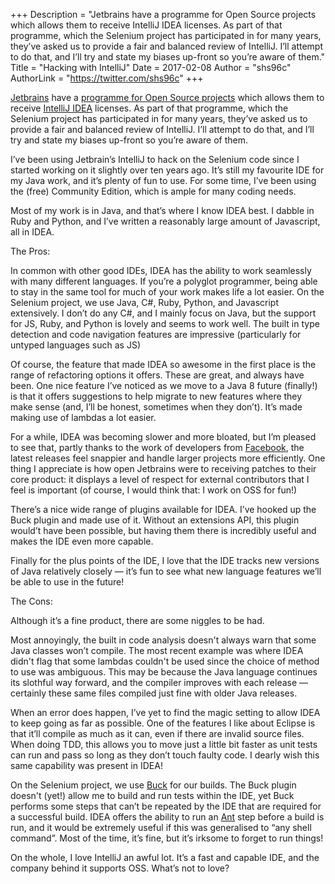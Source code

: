 +++
Description = "Jetbrains have a programme for Open Source projects which allows them to receive IntelliJ IDEA licenses. As part of that programme, which the Selenium project has participated in for many years, they’ve asked us to provide a fair and balanced review of IntelliJ. I’ll attempt to do that, and I’ll try and state my biases up-front so you’re aware of them."
Title = "Hacking with IntelliJ"
Date = 2017-02-08
Author = "shs96c"
AuthorLink = "https://twitter.com/shs96c"
+++

[Jetbrains](https://www.jetbrains.com/) have a [programme for Open Source projects](https://www.jetbrains.com/buy/opensource/) 
which allows them to receive [IntelliJ IDEA](https://www.jetbrains.com/idea/) licenses. As part 
of that programme, which the Selenium project has participated in for many years, they’ve asked 
us to provide a fair and balanced review of IntelliJ. I’ll attempt to do that, and I’ll try and 
state my biases up-front so you’re aware of them.

I’ve been using Jetbrain’s IntelliJ to hack on the Selenium code since I started working on it 
slightly over ten years ago. It’s still my favourite IDE for my Java work, and it’s plenty of 
fun to use. For some time, I’ve been using the (free) Community Edition, which is ample for many
coding needs.

Most of my work is in Java, and that’s where I know IDEA best. I dabble in Ruby and Python, and
I’ve written a reasonably large amount of Javascript, all in IDEA.

The Pros:

In common with other good IDEs, IDEA has the ability to work seamlessly with many different languages. 
If you’re a polyglot programmer, being able to stay in the same tool for much of your work makes life
a lot easier. On the Selenium project, we use Java, C#, Ruby, Python, and Javascript extensively. 
I don’t do any C#, and I mainly focus on Java, but the support for JS, Ruby, and Python is lovely 
and seems to work well. The built in type detection and code navigation features are impressive 
(particularly for untyped languages such as JS)


Of course, the feature that made IDEA so awesome in the first place is the range of refactoring 
options it offers. These are great, and always have been. One nice feature I’ve noticed as we move
to a Java 8 future (finally!) is that it offers suggestions to help migrate to new features where 
they make sense (and, I’ll be honest, sometimes when they don’t). It’s made making use of lambdas 
a lot easier.

For a while, IDEA was becoming slower and more bloated, but I’m pleased to see that, partly thanks 
to the work of developers from [Facebook](http://facebook.com/), the latest releases feel snappier 
and handle larger projects more efficiently. One thing I appreciate is how open Jetbrains were to
receiving patches to their core product: it displays a level of respect for external contributors 
that I feel is important (of course, I would think that: I work on OSS for fun!)

There’s a nice wide range of plugins available for IDEA. I’ve hooked up the Buck plugin and made 
use of it. Without an extensions API, this plugin would’t have been possible, but having them 
there is incredibly useful and makes the IDE even more capable.

Finally for the plus points of the IDE, I love that the IDE tracks new versions of Java relatively
closely — it’s fun to see what new language features we’ll be able to use in the future!

The Cons:

Although it’s a fine product, there are some niggles to be had.

Most annoyingly, the built in code analysis doesn't always warn that some Java classes won’t compile.
The most recent example was where IDEA didn't flag that some lambdas couldn't be used since the 
choice of method to use was ambiguous. This may be because the Java language continues its slothful 
way forward, and the compiler improves with each release — certainly these same files compiled just 
fine with older Java releases.

When an error does happen, I’ve yet to find the magic setting to allow IDEA to keep going as far 
as possible. One of the features I like about Eclipse is that it’ll compile as much as it can, 
even if there are invalid source files. When doing TDD, this allows you to move just a little bit 
faster as unit tests can run and pass so long as they don’t touch faulty code. I dearly wish this 
same capability was present in IDEA!

On the Selenium project, we use [Buck](http://buckbuild.com/) for our builds. The Buck plugin 
doesn't (yet!) allow me to build and run tests within the IDE, yet Buck performs some steps that 
can’t be repeated by the IDE that are required for a successful build. IDEA offers the ability 
to run an [Ant](http://ant.apache.org/) step before a build is run, and it would be extremely 
useful if this was generalised to “any shell command”. Most of the time, it’s fine, but it’s 
irksome to forget to run things!

On the whole, I love IntelliJ an awful lot. It’s a fast and capable IDE, and the company behind
it supports OSS. What’s not to love?

